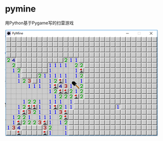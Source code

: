 # pymine

用Python基于Pygame写的扫雷游戏

![screenshot.png](https://github.com/archtaurus/pymine/raw/master/screenshot.png)